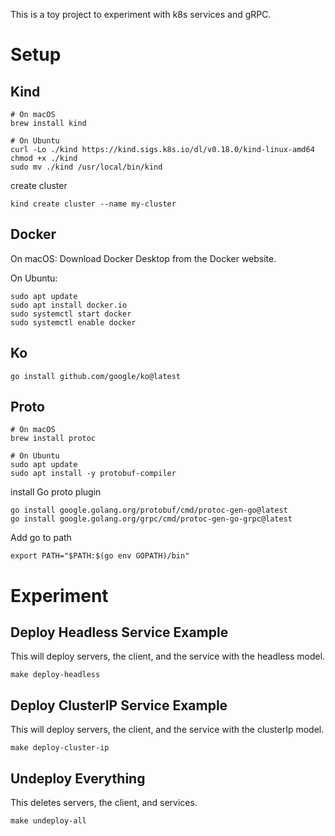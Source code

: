 This is a toy project to experiment with k8s services and gRPC.

# Setup

## Kind
```
# On macOS
brew install kind

# On Ubuntu
curl -Lo ./kind https://kind.sigs.k8s.io/dl/v0.18.0/kind-linux-amd64
chmod +x ./kind
sudo mv ./kind /usr/local/bin/kind
```

create cluster
```
kind create cluster --name my-cluster
```

## Docker
On macOS: Download Docker Desktop from the Docker website.

On Ubuntu:
```
sudo apt update
sudo apt install docker.io
sudo systemctl start docker
sudo systemctl enable docker
```

## Ko

```
go install github.com/google/ko@latest
```

## Proto

```
# On macOS
brew install protoc

# On Ubuntu
sudo apt update
sudo apt install -y protobuf-compiler
```

install Go proto plugin
```
go install google.golang.org/protobuf/cmd/protoc-gen-go@latest
go install google.golang.org/grpc/cmd/protoc-gen-go-grpc@latest
```

Add go to path
```
export PATH="$PATH:$(go env GOPATH)/bin"
```

# Experiment
## Deploy Headless Service Example
This will deploy servers, the client, and the service with the headless model.

```
make deploy-headless
```

## Deploy ClusterIP Service Example
This will deploy servers, the client, and the service with the clusterIp model.
```
make deploy-cluster-ip
```

## Undeploy Everything
This deletes servers, the client, and services.
```
make undeploy-all
```




